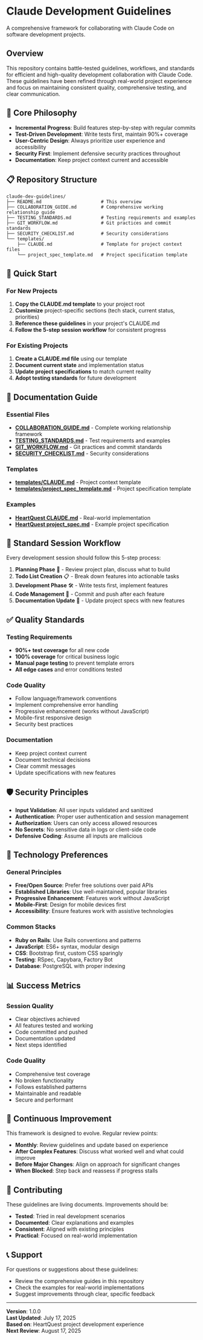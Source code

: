 # Claude Development Guidelines

A comprehensive framework for collaborating with Claude Code on software development projects.

## Overview

This repository contains battle-tested guidelines, workflows, and standards for efficient and high-quality development collaboration with Claude Code. These guidelines have been refined through real-world project experience and focus on maintaining consistent quality, comprehensive testing, and clear communication.

## 🎯 Core Philosophy

- **Incremental Progress**: Build features step-by-step with regular commits
- **Test-Driven Development**: Write tests first, maintain 90%+ coverage
- **User-Centric Design**: Always prioritize user experience and accessibility
- **Security First**: Implement defensive security practices throughout
- **Documentation**: Keep project context current and accessible

## 📋 Repository Structure

```
claude-dev-guidelines/
├── README.md                      # This overview
├── COLLABORATION_GUIDE.md         # Comprehensive working relationship guide
├── TESTING_STANDARDS.md           # Testing requirements and examples
├── GIT_WORKFLOW.md                # Git practices and commit standards
├── SECURITY_CHECKLIST.md          # Security considerations
└── templates/
    ├── CLAUDE.md                  # Template for project context files
    └── project_spec_template.md   # Project specification template
```

## 🚀 Quick Start

### For New Projects

1. **Copy the CLAUDE.md template** to your project root
2. **Customize** project-specific sections (tech stack, current status, priorities)
3. **Reference these guidelines** in your project's CLAUDE.md
4. **Follow the 5-step session workflow** for consistent progress

### For Existing Projects

1. **Create a CLAUDE.md file** using our template
2. **Document current state** and implementation status
3. **Update project specifications** to match current reality
4. **Adopt testing standards** for future development

## 📖 Documentation Guide

### Essential Files

- **[COLLABORATION_GUIDE.md](COLLABORATION_GUIDE.md)** - Complete working relationship framework
- **[TESTING_STANDARDS.md](TESTING_STANDARDS.md)** - Test requirements and examples
- **[GIT_WORKFLOW.md](GIT_WORKFLOW.md)** - Git practices and commit standards
- **[SECURITY_CHECKLIST.md](SECURITY_CHECKLIST.md)** - Security considerations

### Templates

- **[templates/CLAUDE.md](templates/CLAUDE.md)** - Project context template
- **[templates/project_spec_template.md](templates/project_spec_template.md)** - Project specification template

### Examples

- **[HeartQuest CLAUDE.md](https://github.com/nickyrasch/heartquest/blob/main/CLAUDE.md)** - Real-world implementation
- **[HeartQuest project_spec.md](https://github.com/nickyrasch/heartquest/blob/main/project_spec.md)** - Example project specification

## 🔄 Standard Session Workflow

Every development session should follow this 5-step process:

1. **Planning Phase** 🎯 - Review project plan, discuss what to build
2. **Todo List Creation** 📋 - Break down features into actionable tasks
3. **Development Phase** 🛠️ - Write tests first, implement features
4. **Code Management** 💾 - Commit and push after each feature
5. **Documentation Update** 📝 - Update project specs with new features

## ✅ Quality Standards

### Testing Requirements
- **90%+ test coverage** for all new code
- **100% coverage** for critical business logic
- **Manual page testing** to prevent template errors
- **All edge cases** and error conditions tested

### Code Quality
- Follow language/framework conventions
- Implement comprehensive error handling
- Progressive enhancement (works without JavaScript)
- Mobile-first responsive design
- Security best practices

### Documentation
- Keep project context current
- Document technical decisions
- Clear commit messages
- Update specifications with new features

## 🛡️ Security Principles

- **Input Validation**: All user inputs validated and sanitized
- **Authentication**: Proper user authentication and session management
- **Authorization**: Users can only access allowed resources
- **No Secrets**: No sensitive data in logs or client-side code
- **Defensive Coding**: Assume all inputs are malicious

## 🔧 Technology Preferences

### General Principles
- **Free/Open Source**: Prefer free solutions over paid APIs
- **Established Libraries**: Use well-maintained, popular libraries
- **Progressive Enhancement**: Features work without JavaScript
- **Mobile-First**: Design for mobile devices first
- **Accessibility**: Ensure features work with assistive technologies

### Common Stacks
- **Ruby on Rails**: Use Rails conventions and patterns
- **JavaScript**: ES6+ syntax, modular design
- **CSS**: Bootstrap first, custom CSS sparingly
- **Testing**: RSpec, Capybara, Factory Bot
- **Database**: PostgreSQL with proper indexing

## 📊 Success Metrics

### Session Quality
- Clear objectives achieved
- All features tested and working
- Code committed and pushed
- Documentation updated
- Next steps identified

### Code Quality
- Comprehensive test coverage
- No broken functionality
- Follows established patterns
- Maintainable and readable
- Secure and performant

## 🔄 Continuous Improvement

This framework is designed to evolve. Regular review points:

- **Monthly**: Review guidelines and update based on experience
- **After Complex Features**: Discuss what worked well and what could improve
- **Before Major Changes**: Align on approach for significant changes
- **When Blocked**: Step back and reassess if progress stalls

## 🤝 Contributing

These guidelines are living documents. Improvements should be:

- **Tested**: Tried in real development scenarios
- **Documented**: Clear explanations and examples
- **Consistent**: Aligned with existing principles
- **Practical**: Focused on real-world implementation

## 📞 Support

For questions or suggestions about these guidelines:
- Review the comprehensive guides in this repository
- Check the examples for real-world implementations
- Suggest improvements through clear, specific feedback

---

**Version**: 1.0.0  
**Last Updated**: July 17, 2025  
**Based on**: HeartQuest project development experience  
**Next Review**: August 17, 2025